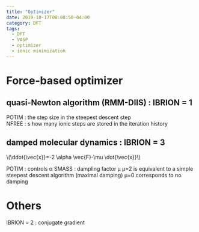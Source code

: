 ```yaml
---
title: "Optimizer"
date: 2019-10-17T08:08:50-04:00
category: DFT
tags:
  - DFT
  - VASP
  - optimizer
  - ionic minimization
---
```


# Force-based optimizer
## quasi-Newton algorithm (RMM-DIIS) : IBRION = 1
POTIM : the step size in the steepest descent step  
NFREE : s how many ionic steps are stored in the iteration history  

## damped molecular dynamics : IBRION = 3
<p><span class="math inline">\(\ddot{\vec{x}}=-2 \alpha \vec{F}-\mu \dot{\vec{x}}\)</span></p>
POTIM : controls α  
SMASS : dampling factor μ  
μ=2 is equivalent to a simple steepest descent algorithm  (maximal damping)  
μ=0 corresponds to no damping  

# Others
IBRION = 2 : conjugate gradient  


